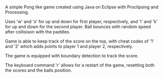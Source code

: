 A simple Pong like game created using Java on Eclipse with Proclipsing and Processing. 

Uses 'w' and 's' for up and down for first player, respectively, and 'i' and 'k' for up and down for the second player. Ball bounces with random speed after collisison with the paddles.

Game is able to keep track of the score on the top, with cheat codes of '1' and '2' which adds points to player 1 and player 2, respectively. 

The game is equipped with boundary detection to track the score.

The keyboard command 'r' allows for a restart of the game, resetting both the scores and the balls position.